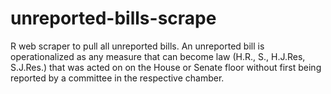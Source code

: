 # unreported-bills-scrape
R web scraper to pull all unreported bills. An unreported bill is operationalized as any measure that can become law (H.R., S., H.J.Res, S.J.Res.) that was acted on on the House or Senate floor without first being reported by a committee in the respective chamber.
